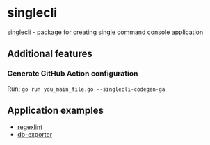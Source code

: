 # singlecli

singlecli - package for creating single command console application

## Additional features

### Generate GitHub Action configuration

Run: `go run you_main_file.go --singlecli-codegen-ga`

## Application examples
* [regexlint](https://github.com/ArtARTs36/regexlint)
* [db-exporter](https://github.com/ArtARTs36/db-exporter)
